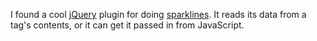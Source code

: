 I found a cool [jQuery](http://docs.jquery.com/) plugin for doing
[sparklines](http://omnipotent.net/jquery.sparkline/#s-about).  It reads its
data from a tag's contents, or it can get it passed in from JavaScript.
